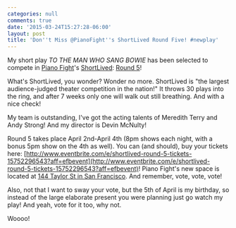 ```yaml
---
categories: null
comments: true
date: '2015-03-24T15:27:28-06:00'
layout: post
title: 'Don''t Miss @PianoFight''s ShortLived Round Five! #newplay'
---
```


My short play *TO THE MAN WHO SANG BOWIE* has been selected to compete in [Piano Fight](http://www.pianofight.com/)'s [ShortLived](https://www.facebook.com/events/1603983919833826/): [Round 5](http://www.eventbrite.com/e/shortlived-round-5-tickets-15752296543?aff=efbevent)!

What's ShortLived, you wonder? Wonder no more. ShortLived is "the largest audience-judged theater competition in the nation!" It throws 30 plays into the ring, and after 7 weeks only one will walk out still breathing. And with a nice check!

My team is outstanding, I've got the acting talents of Meredith Terry and Andy Strong! And my director is Devin McNulty!

Round 5 takes place April 2nd-April 4th (8pm shows each night, with a bonus 5pm show on the 4th as well). You can (and should), buy your tickets here: [http://www.eventbrite.com/e/shortlived-round-5-tickets-15752296543?aff=efbevent](http://www.eventbrite.com/e/shortlived-round-5-tickets-15752296543?aff=efbevent)! Piano Fight's new space is located at [144 Taylor St in San Francisco](https://www.google.com/maps?q=144+Taylor+St+San+Francisco,+CA+94102&rlz=1C5CHFA_enUS574US574&es_sm=91&um=1&ie=UTF-8&sa=X&ei=79gRVcTRIYL3yQSmmoG4Bw&ved=0CAcQ_AUoAQ). And remember, vote, vote, vote!

Also, not that I want to sway your vote, but the 5th of April is my birthday, so instead of the large elaborate present you were planning just go watch my play! And yeah, vote for it too, why not.

Woooo!